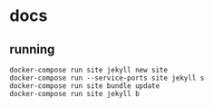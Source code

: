 # docs

## running
```console
docker-compose run site jekyll new site
docker-compose run --service-ports site jekyll s
docker-compose run site bundle update
docker-compose run site jekyll b
```
